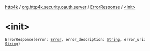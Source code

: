 [http4k](../../index.md) / [org.http4k.security.oauth.server](../index.md) / [ErrorResponse](index.md) / [&lt;init&gt;](./-init-.md)

# &lt;init&gt;

`ErrorResponse(error: `[`Error`](../-error/index.md)`, error_description: `[`String`](https://kotlinlang.org/api/latest/jvm/stdlib/kotlin/-string/index.html)`, error_uri: `[`String`](https://kotlinlang.org/api/latest/jvm/stdlib/kotlin/-string/index.html)`)`